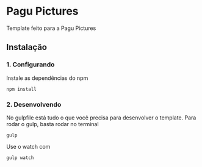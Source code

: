 # Pagu Pictures
Template feito para a Pagu Pictures

## Instalação

### 1. Configurando
Instale as dependências do npm

`npm install`

### 2. Desenvolvendo
No gulpfile está tudo o que você precisa para desenvolver o template. Para rodar o gulp, basta rodar no terminal

`gulp`

Use o watch com

`gulp watch`